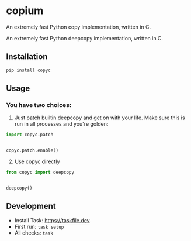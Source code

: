 # copium

An extremely fast Python copy implementation, written in C.

An extremely fast Python deepcopy implementation, written in C.

## Installation

```bash
pip install copyc
```

## Usage

### You have two choices:

1. Just patch builtin deepcopy and get on with your life. Make sure this is run in all processes and you're golden:

```python
import copyc.patch


copyc.patch.enable()
```

2. Use copyc directly

```python
from copyc import deepcopy


deepcopy()
```

## Development

- Install Task: https://taskfile.dev
- First run: `task setup`
- All checks: `task`

